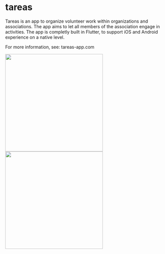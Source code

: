 # tareas

Tareas is an app to organize volunteer work within organizations and associations. The app aims to let all members of the association engage in activities. The app is completly built in Flutter, to support iOS and Android experience on a native level. 

For more information, see: tareas-app.com 

<div>
<img src="https://play-lh.googleusercontent.com/6L_ELf_Mmfxs6Y_AOSzDwvknZuYuzGe8K2kJHFgbgG2VuBBKgrnPFaxdlGlx9zbRpA=w720-h310-rw" width="310" height="310"></img>
<img src="https://play-lh.googleusercontent.com/F9KNIdTejWD0ca7T7dje2aCz3cwMRUOTzmDPJSpR4bVahyWgMhV5md4CffQ4RXsu_Q=w720-h310-rw" width="310" height="310"></img>
</div>
